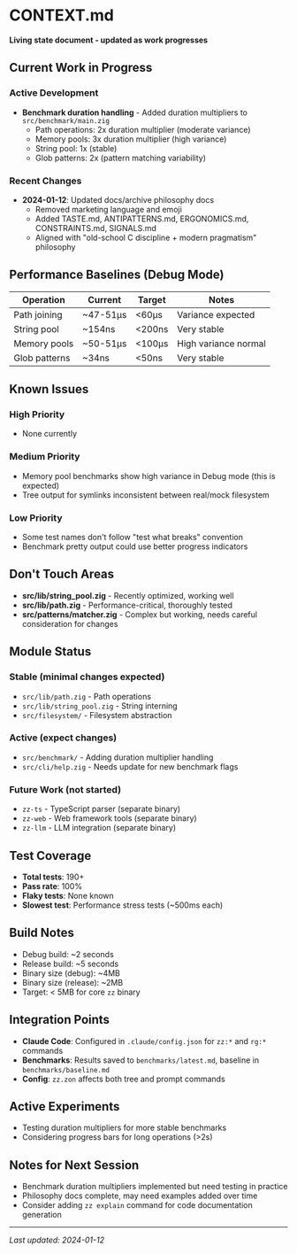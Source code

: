 # CONTEXT.md

**Living state document - updated as work progresses**

## Current Work in Progress

### Active Development
- **Benchmark duration handling** - Added duration multipliers to `src/benchmark/main.zig`
  - Path operations: 2x duration multiplier (moderate variance)
  - Memory pools: 3x duration multiplier (high variance)
  - String pool: 1x (stable)
  - Glob patterns: 2x (pattern matching variability)

### Recent Changes
- **2024-01-12**: Updated docs/archive philosophy docs
  - Removed marketing language and emoji
  - Added TASTE.md, ANTIPATTERNS.md, ERGONOMICS.md, CONSTRAINTS.md, SIGNALS.md
  - Aligned with "old-school C discipline + modern pragmatism" philosophy

## Performance Baselines (Debug Mode)

| Operation | Current | Target | Notes |
|-----------|---------|--------|-------|
| Path joining | ~47-51μs | <60μs | Variance expected |
| String pool | ~154ns | <200ns | Very stable |
| Memory pools | ~50-51μs | <100μs | High variance normal |
| Glob patterns | ~34ns | <50ns | Very stable |

## Known Issues

### High Priority
- None currently

### Medium Priority
- Memory pool benchmarks show high variance in Debug mode (this is expected)
- Tree output for symlinks inconsistent between real/mock filesystem

### Low Priority
- Some test names don't follow "test what breaks" convention
- Benchmark pretty output could use better progress indicators

## Don't Touch Areas
- **src/lib/string_pool.zig** - Recently optimized, working well
- **src/lib/path.zig** - Performance-critical, thoroughly tested
- **src/patterns/matcher.zig** - Complex but working, needs careful consideration for changes

## Module Status

### Stable (minimal changes expected)
- `src/lib/path.zig` - Path operations
- `src/lib/string_pool.zig` - String interning
- `src/filesystem/` - Filesystem abstraction

### Active (expect changes)
- `src/benchmark/` - Adding duration multiplier handling
- `src/cli/help.zig` - Needs update for new benchmark flags

### Future Work (not started)
- `zz-ts` - TypeScript parser (separate binary)
- `zz-web` - Web framework tools (separate binary)
- `zz-llm` - LLM integration (separate binary)

## Test Coverage

- **Total tests**: 190+
- **Pass rate**: 100%
- **Flaky tests**: None known
- **Slowest test**: Performance stress tests (~500ms each)

## Build Notes

- Debug build: ~2 seconds
- Release build: ~5 seconds
- Binary size (debug): ~4MB
- Binary size (release): ~2MB
- Target: < 5MB for core `zz` binary

## Integration Points

- **Claude Code**: Configured in `.claude/config.json` for `zz:*` and `rg:*` commands
- **Benchmarks**: Results saved to `benchmarks/latest.md`, baseline in `benchmarks/baseline.md`
- **Config**: `zz.zon` affects both tree and prompt commands

## Active Experiments

- Testing duration multipliers for more stable benchmarks
- Considering progress bars for long operations (>2s)

## Notes for Next Session

- Benchmark duration multipliers implemented but need testing in practice
- Philosophy docs complete, may need examples added over time
- Consider adding `zz explain` command for code documentation generation

---
*Last updated: 2024-01-12*